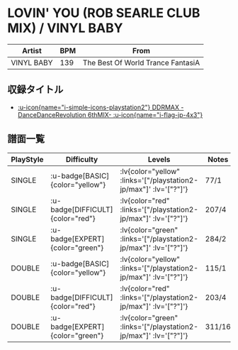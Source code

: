 # LOVIN' YOU (ROB SEARLE CLUB MIX) / VINYL BABY

|Artist|BPM|From|
|------|---|----|
|VINYL BABY|139|The Best Of World Trance FantasiA|

## 収録タイトル

- [ :u-icon{name="i-simple-icons-playstation2"} DDRMAX -DanceDanceRevolution 6thMIX- :u-icon{name="i-flag-jp-4x3"} ](/playstation2-jp/max)

## 譜面一覧

|PlayStyle|Difficulty|Levels|Notes|Movie|
|---------|----------|------|-----|-----|
|SINGLE| :u-badge[BASIC]{color="yellow"} | :lv{color="yellow" :links='["/playstation2-jp/max"]' :lv='["?"]'} |77/1||
|SINGLE| :u-badge[DIFFICULT]{color="red"} | :lv{color="red" :links='["/playstation2-jp/max"]' :lv='["?"]'} |207/4||
|SINGLE| :u-badge[EXPERT]{color="green"} | :lv{color="green" :links='["/playstation2-jp/max"]' :lv='["?"]'} |284/2||
|DOUBLE| :u-badge[BASIC]{color="yellow"} | :lv{color="yellow" :links='["/playstation2-jp/max"]' :lv='["?"]'} |115/1||
|DOUBLE| :u-badge[DIFFICULT]{color="red"} | :lv{color="red" :links='["/playstation2-jp/max"]' :lv='["?"]'} |203/4||
|DOUBLE| :u-badge[EXPERT]{color="green"} | :lv{color="green" :links='["/playstation2-jp/max"]' :lv='["?"]'} |311/16||
